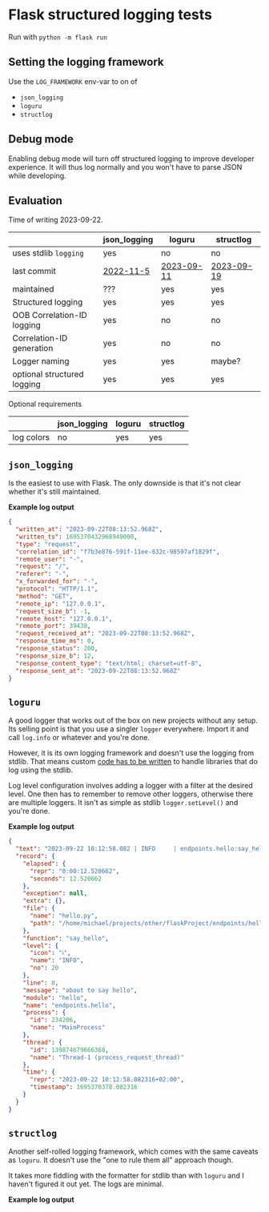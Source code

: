 # Flask structured logging tests

Run with `python -m flask run`

## Setting the logging framework

Use the `LOG_FRAMEWORK` env-var to on of

- `json_logging`
- `loguru`
- `structlog`

## Debug mode

Enabling debug mode will turn off structured logging to improve developer experience.
It will thus log normally and you won't have to parse JSON while developing.

## Evaluation

Time of writing 2023-09-22.

|                             | json_logging | loguru       | structlog    |
|-----------------------------|--------------|--------------|--------------|
| uses stdlib `logging`       | yes          | no           | no           |
| last commit                 | [2022-11-5]  | [2023-09-11] | [2023-09-19] |
| maintained                  | ???          | yes          | yes          |
| Structured logging          | yes          | yes          | yes          |
| OOB Correlation-ID logging  | yes          | no           | no           |
| Correlation-ID generation   | yes          | no           | no           |
| Logger naming               | yes          | yes          | maybe?       |
| optional structured logging | yes          | yes          | yes          |

Optional requirements

|            | json_logging | loguru | structlog |
|------------|--------------|--------|-----------|
| log colors | no           | yes    | yes       |

[2022-11-5]: https://github.com/bobbui/json-logging-python/commit/403d8221795a6808f96be9d24a9d97250fcd293e

[2023-09-11]: https://github.com/Delgan/loguru/commit/e1f48c91cf2646b6429020f784881cd200663114

[2023-09-19]: https://github.com/hynek/structlog/commit/bb1799fec665025f2a1e4eec4d71218d72bfe959

## `json_logging`

Is the easiest to use with Flask.
The only downside is that it's not clear whether it's still maintained.

**Example log output**

```json
{
  "written_at": "2023-09-22T08:13:52.968Z",
  "written_ts": 1695370432968949000,
  "type": "request",
  "correlation_id": "f7b3e876-591f-11ee-832c-98597af1829f",
  "remote_user": "-",
  "request": "/",
  "referer": "-",
  "x_forwarded_for": "-",
  "protocol": "HTTP/1.1",
  "method": "GET",
  "remote_ip": "127.0.0.1",
  "request_size_b": -1,
  "remote_host": "127.0.0.1",
  "remote_port": 39438,
  "request_received_at": "2023-09-22T08:13:52.968Z",
  "response_time_ms": 0,
  "response_status": 200,
  "response_size_b": 12,
  "response_content_type": "text/html; charset=utf-8",
  "response_sent_at": "2023-09-22T08:13:52.968Z"
}
```

## `loguru`

A good logger that works out of the box on new projects without any setup.
Its selling point is that you use a singler `logger` everywhere.
Import it and call `log.info` or whatever and you're done.

However, it is its own logging framework and doesn't use the logging from stdlib.
That means custom [code has to be written](https://github.com/Delgan/loguru#entirely-compatible-with-standard-logging)
to handle libraries that do log using the stdlib.

Log level configuration involves adding a logger with a filter at the desired level.
One then has to remember to remove other loggers, otherwise there are multiple loggers.
It isn't as simple as stdlib `logger.setLevel()` and you're done.

**Example log output**

```json
{
  "text": "2023-09-22 10:12:58.082 | INFO     | endpoints.hello:say_hello:8 - about to say hello\n",
  "record": {
    "elapsed": {
      "repr": "0:00:12.520662",
      "seconds": 12.520662
    },
    "exception": null,
    "extra": {},
    "file": {
      "name": "hello.py",
      "path": "/home/michael/projects/other/flaskProject/endpoints/hello.py"
    },
    "function": "say_hello",
    "level": {
      "icon": "ℹ️",
      "name": "INFO",
      "no": 20
    },
    "line": 8,
    "message": "about to say hello",
    "module": "hello",
    "name": "endpoints.hello",
    "process": {
      "id": 234206,
      "name": "MainProcess"
    },
    "thread": {
      "id": 139874679666368,
      "name": "Thread-1 (process_request_thread)"
    },
    "time": {
      "repr": "2023-09-22 10:12:58.082316+02:00",
      "timestamp": 1695370378.082316
    }
  }
}
```

## `structlog`

Another self-rolled logging framework, which comes with the same caveats as `loguru`.
It doesn't use the "one to rule them all" approach though.

It takes more fiddling with the formatter for stdlib than with `loguru` and I haven't figured it out yet.
The logs are minimal.

**Example log output**

```json

```